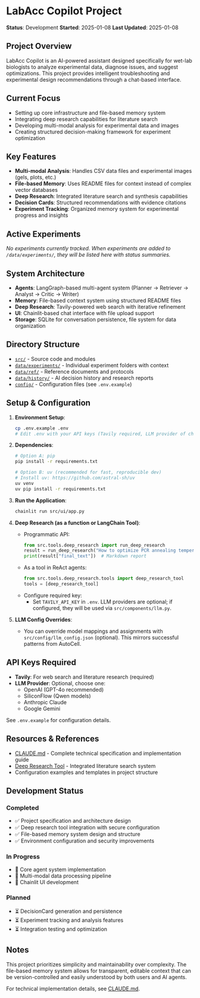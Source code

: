 # LabAcc Copilot Project

**Status**: Development
**Started**: 2025-01-08
**Last Updated**: 2025-01-08

## Project Overview

LabAcc Copilot is an AI-powered assistant designed specifically for wet-lab biologists to analyze experimental data, diagnose issues, and suggest optimizations. This project provides intelligent troubleshooting and experimental design recommendations through a chat-based interface.

## Current Focus

- Setting up core infrastructure and file-based memory system
- Integrating deep research capabilities for literature search
- Developing multi-modal analysis for experimental data and images
- Creating structured decision-making framework for experiment optimization

## Key Features

- **Multi-modal Analysis**: Handles CSV data files and experimental images (gels, plots, etc.)
- **File-based Memory**: Uses README files for context instead of complex vector databases
- **Deep Research**: Integrated literature search and synthesis capabilities
- **Decision Cards**: Structured recommendations with evidence citations
- **Experiment Tracking**: Organized memory system for experimental progress and insights

## Active Experiments

*No experiments currently tracked. When experiments are added to `/data/experiments/`, they will be listed here with status summaries.*

## System Architecture

- **Agents**: LangGraph-based multi-agent system (Planner → Retriever → Analyst → Critic → Writer)
- **Memory**: File-based context system using structured README files
- **Deep Research**: Tavily-powered web search with iterative refinement
- **UI**: Chainlit-based chat interface with file upload support
- **Storage**: SQLite for conversation persistence, file system for data organization

## Directory Structure

- [`src/`](./src/) - Source code and modules
- [`data/experiments/`](./data/experiments/) - Individual experiment folders with context
- [`data/ref/`](./data/ref/) - Reference documents and protocols  
- [`data/history/`](./data/history/) - AI decision history and research reports
- [`config/`](./config/) - Configuration files (see `.env.example`)

## Setup & Configuration

1. **Environment Setup**:
   ```bash
   cp .env.example .env
   # Edit .env with your API keys (Tavily required, LLM provider of choice)
   ```

2. **Dependencies**:
   ```bash
   # Option A: pip
   pip install -r requirements.txt

   # Option B: uv (recommended for fast, reproducible dev)
   # Install uv: https://github.com/astral-sh/uv
   uv venv
   uv pip install -r requirements.txt
   ```

3. **Run the Application**:
   ```bash
   chainlit run src/ui/app.py
   ```

4. **Deep Research (as a function or LangChain Tool)**:
   - Programmatic API:
     ```python
     from src.tools.deep_research import run_deep_research
     result = run_deep_research("How to optimize PCR annealing temperature for GC-rich templates?", max_research_loops=3)
     print(result["final_text"])  # Markdown report
     ```
   - As a tool in ReAct agents:
     ```python
     from src.tools.deep_research.tools import deep_research_tool
     tools = [deep_research_tool]
     ```
   - Configure required key:
     - Set `TAVILY_API_KEY` in `.env`. LLM providers are optional; if configured, they will be used via `src/components/llm.py`.

5. **LLM Config Overrides**:
   - You can override model mappings and assignments with `src/config/llm_config.json` (optional). This mirrors successful patterns from AutoCell.

## API Keys Required

- **Tavily**: For web search and literature research (required)
- **LLM Provider**: Optional, choose one:
  - OpenAI (GPT-4o recommended)
  - SiliconFlow (Qwen models)
  - Anthropic Claude
  - Google Gemini

See `.env.example` for configuration details.

## Resources & References

- [CLAUDE.md](./CLAUDE.md) - Complete technical specification and implementation guide
- [Deep Research Tool](./src/tools/deep_research/) - Integrated literature search system
- Configuration examples and templates in project structure

## Development Status

### Completed
- ✅ Project specification and architecture design
- ✅ Deep research tool integration with secure configuration
- ✅ File-based memory system design and structure
- ✅ Environment configuration and security improvements

### In Progress
- 🔄 Core agent system implementation
- 🔄 Multi-modal data processing pipeline
- 🔄 Chainlit UI development

### Planned
- ⏳ DecisionCard generation and persistence
- ⏳ Experiment tracking and analysis features
- ⏳ Integration testing and optimization

## Notes

This project prioritizes simplicity and maintainability over complexity. The file-based memory system allows for transparent, editable context that can be version-controlled and easily understood by both users and AI agents.

For technical implementation details, see [CLAUDE.md](./CLAUDE.md).